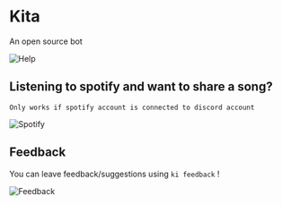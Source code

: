 # Kita
An open source bot

![Help](https://i.gyazo.com/9b39319a0d2625025d1de7013e077161.gif)

## Listening to spotify and want to share a song?
``Only works if spotify account is connected to discord account``

![Spotify](https://i.gyazo.com/9afc09b761f3c73d854b85fe4958eff2.png)

## Feedback
You can leave feedback/suggestions using ``ki feedback`` !

![Feedback](https://i.gyazo.com/c7781ecb40361cfd0583f88b7da63eed.png)
